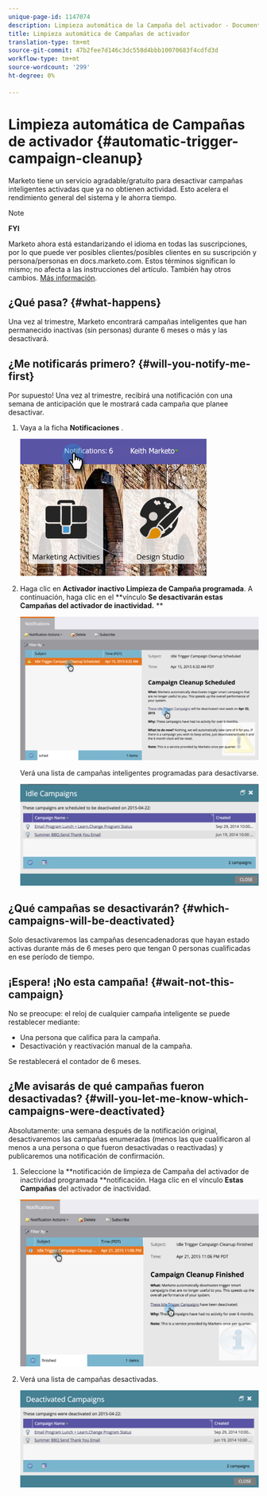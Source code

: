 ```yaml
---
unique-page-id: 1147074
description: Limpieza automática de la Campaña del activador - Documentos de marketing - Documentación del producto
title: Limpieza automática de Campañas de activador
translation-type: tm+mt
source-git-commit: 47b2fee7d146c3dc558d4bbb10070683f4cdfd3d
workflow-type: tm+mt
source-wordcount: '299'
ht-degree: 0%

---
```



# Limpieza automática de Campañas de activador {#automatic-trigger-campaign-cleanup}

Marketo tiene un servicio agradable/gratuito para desactivar campañas inteligentes activadas que ya no obtienen actividad. Esto acelera el rendimiento general del sistema y le ahorra tiempo.

>[!NOTE]
>
>**FYI**
>
>Marketo ahora está estandarizando el idioma en todas las suscripciones, por lo que puede ver posibles clientes/posibles clientes en su suscripción y persona/personas en docs.marketo.com. Estos términos significan lo mismo; no afecta a las instrucciones del artículo. También hay otros cambios. [Más información](http://docs.marketo.com/display/DOCS/Updates+to+Marketo+Terminology).

## ¿Qué pasa? {#what-happens}

Una vez al trimestre, Marketo encontrará campañas inteligentes que han permanecido inactivas (sin personas) durante 6 meses o más y las desactivará.

## ¿Me notificarás primero? {#will-you-notify-me-first}

Por supuesto! Una vez al trimestre, recibirá una notificación con una semana de anticipación que le mostrará cada campaña que planee desactivar.

1. Vaya a la ficha **Notificaciones** .

   ![](assets/notifications.png)

1. Haga clic en **Activador inactivo Limpieza de Campaña programada**. A continuación, haga clic en el **vínculo **Se desactivarán estas Campañas del activador de inactividad.** **

   ![](assets/image2015-4-27-20-3a48-3a35.png)

   Verá una lista de campañas inteligentes programadas para desactivarse.

   ![](assets/image2015-4-27-20-3a35-3a29.png)

## ¿Qué campañas se desactivarán? {#which-campaigns-will-be-deactivated}

Solo desactivaremos las campañas desencadenadoras que hayan estado activas durante más de 6 meses pero que tengan 0 personas cualificadas en ese período de tiempo.

## ¡Espera! ¡No esta campaña! {#wait-not-this-campaign}

No se preocupe: el reloj de cualquier campaña inteligente se puede restablecer mediante:

* Una persona que califica para la campaña.
* Desactivación y reactivación manual de la campaña.

Se restablecerá el contador de 6 meses.

## ¿Me avisarás de qué campañas fueron desactivadas? {#will-you-let-me-know-which-campaigns-were-deactivated}

Absolutamente: una semana después de la notificación original, desactivaremos las campañas enumeradas (menos las que cualificaron al menos a una persona o que fueron desactivadas o reactivadas) y publicaremos una notificación de confirmación.

1. Seleccione la **notificación de limpieza de Campaña del activador de inactividad programada **notificación. Haga clic en el vínculo **Estas Campañas** del activador de inactividad.

   ![](assets/image2015-4-27-20-3a56-3a41.png)

1. Verá una lista de campañas desactivadas.

   ![](assets/image2015-4-27-20-3a58-3a38.png)


